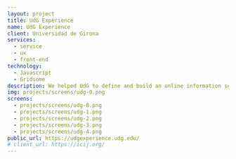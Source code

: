 ```yaml
---
layout: project
title: UdG Experience
name: UdG Experience
client: Universidad de Girona
services:
  - service
  - ux
  - front-end
technology:
  - Javascript
  - Gridsome
description: We helped UdG to define and build an online information selfservice for potential students to build their own personalized brochures. This was meant to provide and offline-online bridge being used in the annual fair where students get informed about university options. But 2020 happened, so the online tool we build made more sense than initially predicted. <a href="gobierto.es/blog/20200916-udg-experience.html">Read the complete case (in spanish)</a>.
img: projects/screens/udg-0.png
screens:
  - projects/screens/udg-0.png
  - projects/screens/udg-1.png
  - projects/screens/udg-2.png
  - projects/screens/udg-3.png
  - projects/screens/udg-4.png
public_url: https://udgexperience.udg.edu/
# client_url: https://icij.org/
---
```

